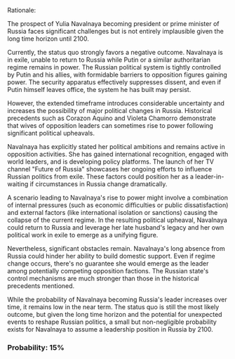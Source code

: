 Rationale:

The prospect of Yulia Navalnaya becoming president or prime minister of Russia faces significant challenges but is not entirely implausible given the long time horizon until 2100.

Currently, the status quo strongly favors a negative outcome. Navalnaya is in exile, unable to return to Russia while Putin or a similar authoritarian regime remains in power. The Russian political system is tightly controlled by Putin and his allies, with formidable barriers to opposition figures gaining power. The security apparatus effectively suppresses dissent, and even if Putin himself leaves office, the system he has built may persist.

However, the extended timeframe introduces considerable uncertainty and increases the possibility of major political changes in Russia. Historical precedents such as Corazon Aquino and Violeta Chamorro demonstrate that wives of opposition leaders can sometimes rise to power following significant political upheavals.

Navalnaya has explicitly stated her political ambitions and remains active in opposition activities. She has gained international recognition, engaged with world leaders, and is developing policy platforms. The launch of her TV channel "Future of Russia" showcases her ongoing efforts to influence Russian politics from exile. These factors could position her as a leader-in-waiting if circumstances in Russia change dramatically.

A scenario leading to Navalnaya's rise to power might involve a combination of internal pressures (such as economic difficulties or public dissatisfaction) and external factors (like international isolation or sanctions) causing the collapse of the current regime. In the resulting political upheaval, Navalnaya could return to Russia and leverage her late husband's legacy and her own political work in exile to emerge as a unifying figure.

Nevertheless, significant obstacles remain. Navalnaya's long absence from Russia could hinder her ability to build domestic support. Even if regime change occurs, there's no guarantee she would emerge as the leader among potentially competing opposition factions. The Russian state's control mechanisms are much stronger than those in the historical precedents mentioned.

While the probability of Navalnaya becoming Russia's leader increases over time, it remains low in the near term. The status quo is still the most likely outcome, but given the long time horizon and the potential for unexpected events to reshape Russian politics, a small but non-negligible probability exists for Navalnaya to assume a leadership position in Russia by 2100.

### Probability: 15%